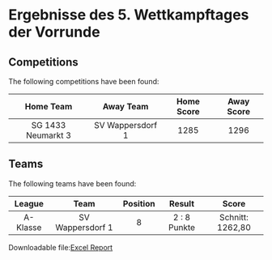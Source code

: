 



# Ergebnisse des 5. Wettkampftages der Vorrunde

## Competitions
The following competitions have been found:  

|Home Team|Away Team|Home Score|Away Score|
| :---: | :---: | :---: | :---: |
|SG 1433 Neumarkt 3|SV Wappersdorf 1|1285|1296|
  

## Teams
The following teams have been found:  

|League|Team|Position|Result|Score|
| :---: | :---: | :---: | :---: | :---: |
|A-Klasse | SV Wappersdorf 1|8|2 : 8   Punkte|Schnitt:    1262,80|
  
  
Downloadable file:[Excel Report](files/report.xlsx)